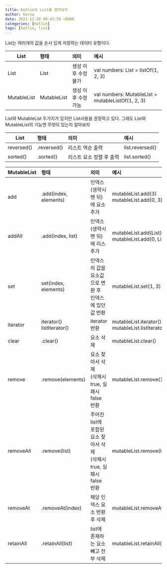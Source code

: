 ```yaml
---
title: Kotlin의 List를 알아보자
author: korsw
date: 2021-12-28 00:43:59 +0900
categories: [Kotlin]
tags: [kotlin, list]
---
```


List는 여러개의 값을 순서 있게 저장하는 데이터 유형이다.<br/>

| List | 형태 | 의미 | 예시 |
|---|:---|:---|:---|
| List | List<T> | 생성 이후 수정 불가 | val numbers: List<Int> = listOf(1, 2, 3) |
| MutableList | MutableList<T> | 생성 이후 수정 가능 | val numbers: MutableList<Int> = mutableListOf(1, 2, 3) |

List와 MutableList 두가지가 있지만 List사용을 권장하고 있다. 그래도 List와 MutableList의 기능엔 무엇이 있는지 알아보자 

| List | 형태 | 의미 | 예시 |
|---|:---|:---|:---|
| reversed() | .reversed() | 리스트 역순 출력 | list.reversed() |
| sorted() | .sorted() | 리스트 요소 정렬 후 출력 | list.sorted() |


| MutableList | 형태 | 의미 | 예시 |
|---|:---|:---|:---|
| add | .add(index, elements) | 인덱스(생략시 맨 뒤)에 요소 추가 | mutableList.add(3)<br/>mutableList.add(0, 3) |
| addAll | .add(index, list) | 인덱스(생략시 맨 뒤)에 리스 추가 | mutableList.add(List)<br/>mutableList.add(0, List) |
| set | set(index, elements) | 인덱스의 값을 요소값으로 변환 후<br/>인덱스에 있던 값 반환 | mutableList.set(1, 3) |
| iterator<br/> | iterator()<br/>listIterator() | iterator 반환 | mutableList.iterator()<br/>mutableList.listIterator() |
| clear | .clear() | 요소 삭제 | mutableList.clear() |
| remove | .remove(elements) | 요소 찾아서 삭제<br/>(삭제시 true, 실패시 false 반환 | mutableList.remove(1) |
| removeAll | .remove(list) | 주어진 list에 포함된 요소 찾아서 삭제<br/>(삭제시 true, 실패시 false 반환 | mutableList.remove(list) |
| removeAt | .removeAt(index) | 해당 인덱스 요소 반환 후 삭제 | mutableList.removeAt(1) |
| retainAll | .retainAll(list) | list에 존재하는 요소 빼고 전부 삭제 | mutableList.retainAll(list) |






